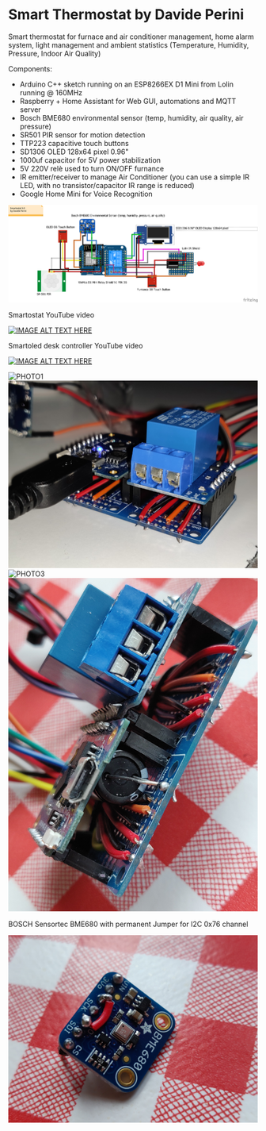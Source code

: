 # Smart Thermostat by Davide Perini
Smart thermostat for furnace and air conditioner management,
home alarm system, light management and ambient statistics (Temperature, Humidity, Pressure, Indoor Air Quality)

Components:
- Arduino C++ sketch running on an ESP8266EX D1 Mini from Lolin running @ 160MHz
- Raspberry + Home Assistant for Web GUI, automations and MQTT server
- Bosch BME680 environmental sensor (temp, humidity, air quality, air pressure)
- SR501 PIR sensor for motion detection
- TTP223 capacitive touch buttons
- SD1306 OLED 128x64 pixel 0.96"
- 1000uf capacitor for 5V power stabilization
- 5V 220V relè used to turn ON/OFF furnance
- IR emitter/receiver to manage Air Conditioner (you can use a simple IR LED, with no transistor/capacitor IR range is reduced)
- Google Home Mini for Voice Recognition

![CIRCUITS](https://github.com/sblantipodi/smart_thermostat/blob/master/photos/smartostat_bb.png)


Smartostat YouTube video

[![IMAGE ALT TEXT HERE](https://img.youtube.com/vi/Hdy5gpQMbEk/0.jpg)](https://www.youtube.com/watch?v=Hdy5gpQMbEk)

Smartoled desk controller YouTube video

[![IMAGE ALT TEXT HERE](https://img.youtube.com/vi/_rEGXzI-NMo/0.jpg)](https://www.youtube.com/watch?v=_rEGXzI-NMo)

![PHOTO1](https://github.com/sblantipodi/smart_thermostat/blob/master/photos/1.jpg)
![PHOTO2](https://github.com/sblantipodi/smart_thermostat/blob/master/photos/2.jpg)
![PHOTO3](https://github.com/sblantipodi/smart_thermostat/blob/master/photos/3.jpg)
![PHOTO4](https://github.com/sblantipodi/smart_thermostat/blob/master/photos/4.jpg)

BOSCH Sensortec BME680 with permanent Jumper for I2C 0x76 channel

![PHOTO5](https://github.com/sblantipodi/smart_thermostat/blob/master/photos/5.jpg)

